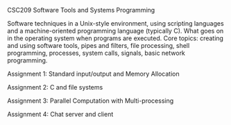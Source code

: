 CSC209 Software Tools and Systems Programming

Software techniques in a Unix-style environment, using scripting languages and a machine-oriented programming language (typically C). What goes on in the operating system when programs are executed. Core topics: creating and using software tools, pipes and filters, file processing, shell programming, processes, system calls, signals, basic network programming.

Assignment 1: Standard input/output and Memory Allocation

Assignment 2: C and file systems

Assignment 3: Parallel Computation with Multi-processing

Assignment 4: Chat server and client
